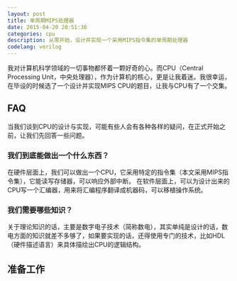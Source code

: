 ```yaml
---
layout: post
title: 单周期MIPS处理器
date: 2015-04-20 20:51:38
categories: cpu
description: 从零开始，设计并实现一个采用MIPS指令集的单周期处理器
codelang: verilog
---
```



我对计算机科学领域的一切事物都怀着一颗好奇的心。而CPU（Central Processing Unit，中央处理器），作为计算机的核心，更是让我着迷。我很幸运，在毕设的时候选了一个设计并实现MIPS CPU的题目，让我与CPU有了一个交集。

## FAQ
当我们谈到CPU的设计与实现，可能有些人会有各种各样的疑问，在正式开始之前，让我们先回答一些问题。

### 我们到底能做出一个什么东西？
在硬件层面上，我们可以做出一个CPU，它采用特定的指令集（本文采用MIPS指令集），它能读写存储器，可以响应外部中断。
在软件层面上，可以为设计出来的CPU写一个汇编器，用来将汇编程序翻译成机器码，可以移植操作系统。

### 我们需要哪些知识？
关于理论知识的话，主要是数字电子技术（简称数电），其实单纯是设计的话，数电方面的知识就差不多够了，如果要实现的话，还得使用专门的技术，比如HDL（硬件描述语言）来具体描绘出CPU的逻辑结构。

准备工作
--
